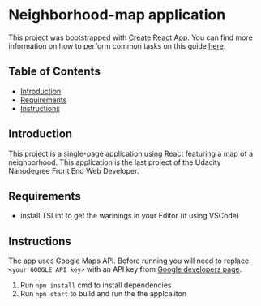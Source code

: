 
# Neighborhood-map application

This project was bootstrapped with [Create React App](https://github.com/facebookincubator/create-react-app). You can find more information on how to perform common tasks on this guide [here](https://github.com/facebookincubator/create-react-app/blob/master/packages/react-scripts/template/README.md).

## Table of Contents

- [Introduction](#introduction)
- [Requirements](#requirements)
- [Instructions](#instructions)

## Introduction
This project is a single-page application using React featuring a map of a neighborhood. This application is the last project of the Udacity Nanodegree Front End Web Developer. 

## Requirements
- install TSLint to get the warinings in your Editor (if using VSCode)

## Instructions

The app uses Google Maps API. Before running you will need to replace `<your GOOGLE API key>` with an API key from [Google developers page](https://console.developers.google.com).

1. Run ``npm install`` cmd to install dependencies
2. Run ``npm start`` to build and run the the applcaiiton
